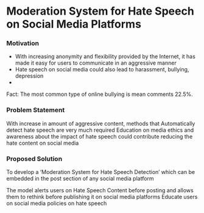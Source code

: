 # Moderation System for Hate Speech on Social Media Platforms

### Motivation

- With increasing anonymity and flexibility provided by the Internet, it has made it easy for users to communicate in an aggressive manner
- Hate speech on social media could also lead to harassment, bullying, depression
- 
Fact: The most common type of online bullying is mean comments 22.5%.

### Problem Statement

With increase in amount of aggressive content, methods that Automatically detect hate speech are very much required Education on media ethics and awareness about the impact of hate speech could contribute reducing the hate content on social media

### Proposed Solution

To develop a ‘Moderation System for Hate Speech Detection’ which can be embedded in the post section of any social media platform

The model alerts users on Hate Speech Content before posting and allows them to rethink before publishing it on social media platforms Educate users on social media policies on hate speech
